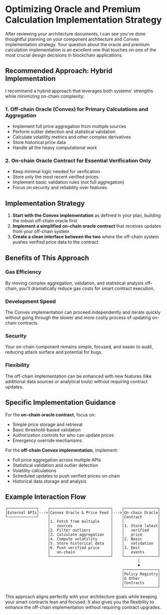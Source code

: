 # Optimizing Oracle and Premium Calculation Implementation Strategy

After reviewing your architecture documents, I can see you've done thoughtful planning on your component architecture and Convex implementation strategy. Your question about the oracle and premium calculation implementation is an excellent one that touches on one of the most crucial design decisions in blockchain applications.

## Recommended Approach: Hybrid Implementation

I recommend a hybrid approach that leverages both systems' strengths while minimizing on-chain complexity:

### 1. **Off-chain Oracle (Convex) for Primary Calculations and Aggregation**

- Implement full price aggregation from multiple sources
- Perform outlier detection and statistical validation
- Calculate volatility metrics and other complex derivatives
- Store historical price data
- Handle all the heavy computational work

### 2. **On-chain Oracle Contract for Essential Verification Only**

- Keep minimal logic needed for verification
- Store only the most recent verified prices
- Implement basic validation rules (not full aggregation)
- Focus on security and reliability over features

## Implementation Strategy

1. **Start with the Convex implementation** as defined in your plan, building the robust off-chain oracle first
2. **Implement a simplified on-chain oracle contract** that receives updates from your off-chain system
3. **Create a clean interface between the two** where the off-chain system pushes verified price data to the contract

## Benefits of This Approach

### Gas Efficiency

By moving complex aggregation, validation, and statistical analysis off-chain, you'll dramatically reduce gas costs for smart contract execution.

### Development Speed

The Convex implementation can proceed independently and iterate quickly without going through the slower and more costly process of updating on-chain contracts.

### Security

Your on-chain component remains simple, focused, and easier to audit, reducing attack surface and potential for bugs.

### Flexibility

The off-chain implementation can be enhanced with new features (like additional data sources or analytical tools) without requiring contract updates.

## Specific Implementation Guidance

For the **on-chain oracle contract**, focus on:

- Simple price storage and retrieval
- Basic threshold-based validation
- Authorization controls for who can update prices
- Emergency override mechanisms

For the **off-chain Convex implementation**, implement:

- Full price aggregation across multiple APIs
- Statistical validation and outlier detection
- Volatility calculations
- Scheduled updates to push verified prices on-chain
- Historical data storage and analysis

## Example Interaction Flow

```
┌─────────────┐    ┌───────────────────────────┐    ┌───────────────┐
│External APIs│--->│Convex Oracle & Price Feed │--->│On-chain Oracle│
└─────────────┘    │                           │    │Contract       │
                   │1. Fetch from multiple     │    │               │
                   │   sources                 │    │1. Store latest│
                   │2. Filter outliers         │    │   verified    │
                   │3. Calculate aggregation   │    │   price       │
                   │4. Compute volatility      │    │2. Basic       │
                   │5. Store historical data   │    │   validation  │
                   │6. Push verified price     │    │3. Emit        │
                   │   on-chain                │    │   events      │
                   └───────────────────────────┘    └───────────────┘
                                                           │
                                                           ▼
                                                    ┌───────────────┐
                                                    │Policy Registry│
                                                    │& Other        │
                                                    │Contracts      │
                                                    └───────────────┘
```

This approach aligns perfectly with your architecture goals while keeping your smart contracts lean and focused. It also gives you the flexibility to enhance the off-chain implementation without requiring contract upgrades.

